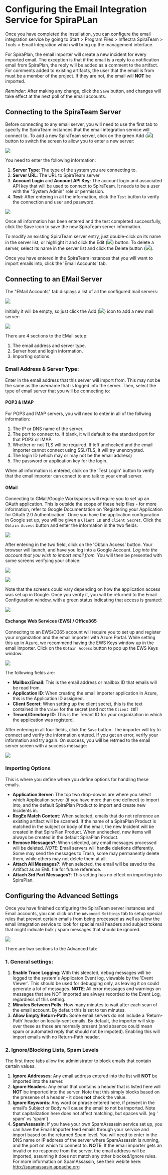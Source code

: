 # Configuring the Email Integration Service for SpiraPLan
Once you have completed the installation, you can configure the email integration service by going to Start \> Program Files \> Inflectra SpiraTeam \> Tools \> Email Integration which will bring up the management interface.

For SpiraPlan, the email importer will create a new incident for every imported email. The exception is that if the email is a reply to a notification email from SpiraPlan, the reply will be added as a comment to the artifact. For comments added to existing artifacts, the user that the email is from must be a member of the project. If they are not, the email will __NOT__ be imported.

*Reminder*: After making any change, click the `Save` button, and changes will take effect at the next poll of the email accounts.

## Connecting to the SpiraTeam Server
Before connecting to any email server, you will need to use the first tab to specify the SpiraTeam instances that the email integration service will connect to. To add a new SpiraTeam server, click on the green Add (![](img/ico_add.png)) button to switch the screen to allow you to enter a new server:

![](img/configure_1.png)

You need to enter the following information:

1. **Server Type**: The type of the system you are connecting to.
2. **Server URL**: The URL to SpiraTeam server
3. **Account Login** and **Account API Key**: The account login and associated API key that will be used to connect to SpiraTeam. It needs to be a user with the "System Admin" role or permission. 
4. **Test**: After entering in all the information, click the `Test` button to verify the connection and user and password.

![](img/configure_2.png)

Once all information has been entered and the test completed successfully, click the Save icon to save the new SpiraTeam server information.

To modify an existing SpiraTeam server entry, just double-click on its name in the server list, or highlight it and click the Edit (![](img/ico_edit.png)) button. To delete a server, select its name in the server list and click the Delete button (![](img/ico_delete.png)).

Once you have entered in the SpiraTeam instances that you will want to import emails into, click the 'Email Accounts' tab.

## Connecting to an EMail Server

The "EMail Accounts" tab displays a list of all the configured mail servers:

![](img/configure_3.png)

Initially it will be empty, so just click the Add (![](img/ico_add.png)) icon to add a new mail server:

![](img/configure_4.png)

There are 4 sections to the EMail setup:
1. The email address and server type.
1. Server host and login information.
1. Importing options.

### Email Address & Server Type:
Enter in the email address that this server will import from. This may not be the same as the username that is logged into the server. Then, select the type of email server that you will be connecting to:

#### POP3 & IMAP
For POP3 and IMAP servers, you will need to enter in all of the follwing information:
1. The IP or DNS name of the server.
1. The port to connect to. If blank, it will default to the standard port for that POP3 or IMAP.
1. Whether or not TLS will be required. If left unchecked and the email importer cannot connect using SSL/TLS, it will try unencrypted.
1. The login ID (which may or may not be the email address)
1. The password or application key for the login.

When all information is entered, clcik on the 'Test Login' button to verify that the email importer can conect to and talk to your email server.

#### GMail
Connecting to GMail/Google Workspaces will require you to set up an OAuth application. This is outside the scope of these help files - for more information, refer to Google Documentation on 'Registering your Application for OAuth 2.0 Authentication'. Once you have the application configuration in Google set up, you will be given a `Client ID` and `Client Secret`. Click the `Obtain Access` button and enter the information in the two fields:

![](img/configure_5.png)

After entering in the two field, click on the 'Obtain Access' button. Your browser will launch, and have you log into a Google Account. _Log into the account that you wish to import email from._ You will then be presented with some screens verifying your choice:

![](img/configure_6.png)

![](img/configure_7.png)

Note that the screens could vary depending on how the application access was set up in Google. Once you verify it, you will be returned to the Email Configuration window, with a green status indicating that access is granted:

![](img/configure_8.png)

#### Exchange Web Services (EWS) / Office365
Connecitng to an EWS/O365 account will require you to set up and register your organization and the email importer with Azure Portal. While setting this up in Azure, we recommend having the EWS Keys window up in the email importer. Click on the `Obtain Access` button to pop up the EWS Keys window:

![](img/configure_9.png)

The following fields are:
* **Mailbox/Email**: This is the email address or mailbox ID that emails will be read from.
* **Application ID**: When creating the email importer application in Azure, this is the Application ID assigned.
* **Client Secret**: When setting up the client secret, this is the text contained in the `Value` for the secret (and not the `Client ID`!)
* **Tenant/Directory ID**: This is the Tenant ID for your organization in which the application was registerd.

After entering in all four fields, click the `Save` button. The importer will try to connect and verify the information entered. If you get an error, verify your information and try again.
On success, you will be retrned to the email server screen with a success message:

![](img/configure_10.png)

### Importing Options
This is where you define where you define options for handling these emails.

* **Application Server**: The top two drop-downs are where you select which Application server (if you have more than one defined) to import into, and the default SpiraPlan Product to import and create new Incidents in.
* **RegEx Match Content**: When selected, emails that do not reference an existing artifact will be scanned. If the name of a SpiraPlan Product is matched in the subject or body of the email, the new Incident will be created in that SpiraPlan Product. When unchecked, new items will always be created in the default SpiraPlan Product.
* **Remove Messages?**: When selected, any email messages processed will be deleted. _NOTE_: Email servers will handle deletions differently. Some may send the messages to Trash, some may permanently delete them, while others may not delete them at all. 
* **Attach All Messages?**: When selected, the email will be saved to the Artifact as an EML file for future reference.
* **Attach 3rd Part Messages?**: This setting has no effect on importing into SpiraPlan.

## Configuring the Advanced Settings
Once you have finished configuring the SpiraTeam server instances and Email accounts, you can click on the `Advanced Settings` tab to setup special rules that prevent certain emails from being processed as well as allow the email integration service to look for special mail headers and subject tokens that might indicate bulk / spam messages that should be ignored.

![](img/configure_11.png)

There are two sections to the Advanced tab:

### 1. General settings:
    
1. **Enable Trace Logging**: With this sleected, debug messages will be logged to the system's Applicaton Event log, viewable by the 'Event Viewer'. This should be used for debugging only, as leaving it on could generate a lot of messages. __NOTE__: All error messages and warnings on messages that are NOT imported are always recorded to the Event Log, regardless of this setting.
1. **Minutes Between Polls**: How many minutes to wait after each scan of the email account. By default this is set to ten minutes.
1. **Allow Empty Return-Path**: Some email servers do not include a 'Return-Path' header on locally-sent emails. By default, the importer will skip over these as those are normally present (and absence could mean spam or automated reply that should not be impoted). Enabling this will import emails with no Return-Path header.

### 2. Ignore/Blocking Lists, Spam Levels
The first three tabs allow the administrator to block emails that contain certain values.
1. **Ignore Addresses**: Any email address entered into the list will __NOT__ be imported into the server.
1. **Ignore Headers**: Any email that contains a header that is listed here will __NOT__ be imported into the server. Note that this simply blocks based on the presense of a header - it does __not__ check the value.
1. **Ignore Keywords**: Any word or phrase entered here, if present in the email's Subject or Body will cause the email to not be imported. Note that capitalization here does not affect matching, but spaces will. (eg ' spam' vs 'spam')
1. **SpamAssassin**: If you have your own SpamAssassin service set up, you can have the Email Importer feed emails through your service and import based on the returned Spam level. You will need to enter in the DNS name or IP address of the server where SpamAssassin is running, and the port on which to connect to. __NOTE__: If the email importer gets an invalid or no responce from the server, the email address will be imported, assuming it does not match any other blocked/ignore rules. For more information on SpamAssassin, see their webite here: http://spamassasin.appache.org
